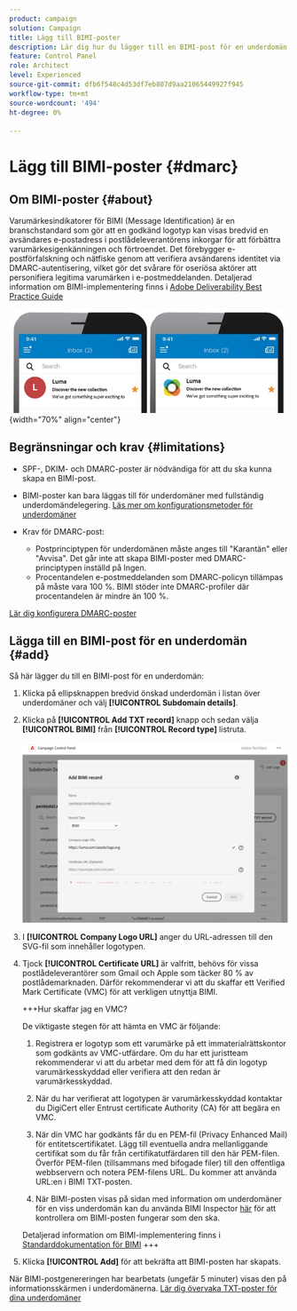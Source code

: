 ```yaml
---
product: campaign
solution: Campaign
title: Lägg till BIMI-poster
description: Lär dig hur du lägger till en BIMI-post för en underdomän.
feature: Control Panel
role: Architect
level: Experienced
source-git-commit: dfb6f548c4d53df7eb807d9aa21065449927f945
workflow-type: tm+mt
source-wordcount: '494'
ht-degree: 0%

---
```



# Lägg till BIMI-poster {#dmarc}

## Om BIMI-poster {#about}

Varumärkesindikatorer för BIMI (Message Identification) är en branschstandard som gör att en godkänd logotyp kan visas bredvid en avsändares e-postadress i postlådeleverantörens inkorgar för att förbättra varumärkesigenkänningen och förtroendet. Det förebygger e-postförfalskning och nätfiske genom att verifiera avsändarens identitet via DMARC-autentisering, vilket gör det svårare för oseriösa aktörer att personifiera legitima varumärken i e-postmeddelanden. Detaljerad information om BIMI-implementering finns i [Adobe Deliverability Best Practice Guide](https://experienceleague.adobe.com/docs/deliverability-learn/deliverability-best-practice-guide/additional-resources/technotes/implement-bimi.html)

![](assets/bimi-example.png){width="70%" align="center"}

## Begränsningar och krav {#limitations}

* SPF-, DKIM- och DMARC-poster är nödvändiga för att du ska kunna skapa en BIMI-post.
* BIMI-poster kan bara läggas till för underdomäner med fullständig underdomändelegering. [Läs mer om konfigurationsmetoder för underdomäner](subdomains-branding.md#subdomain-delegation-methods)
* Krav för DMARC-post:

   * Postprinciptypen för underdomänen måste anges till &quot;Karantän&quot; eller &quot;Avvisa&quot;. Det går inte att skapa BIMI-poster med DMARC-principtypen inställd på Ingen.
   * Procentandelen e-postmeddelanden som DMARC-policyn tillämpas på måste vara 100 %. BIMI stöder inte DMARC-profiler där procentandelen är mindre än 100 %.

[Lär dig konfigurera DMARC-poster](dmarc.md)

## Lägga till en BIMI-post för en underdomän {#add}

Så här lägger du till en BIMI-post för en underdomän:

1. Klicka på ellipsknappen bredvid önskad underdomän i listan över underdomäner och välj **[!UICONTROL Subdomain details]**.

1. Klicka på **[!UICONTROL Add TXT record]** knapp och sedan välja **[!UICONTROL BIMI]** från **[!UICONTROL Record type]** listruta.

   ![](assets/bimi-add.png)

1. I **[!UICONTROL Company Logo URL]** anger du URL-adressen till den SVG-fil som innehåller logotypen.

1. Tjock **[!UICONTROL Certificate URL]** är valfritt, behövs för vissa postlådeleverantörer som Gmail och Apple som täcker 80 % av postlådemarknaden. Därför rekommenderar vi att du skaffar ett Verified Mark Certificate (VMC) för att verkligen utnyttja BIMI.

   +++Hur skaffar jag en VMC?

   De viktigaste stegen för att hämta en VMC är följande:

   1. Registrera er logotyp som ett varumärke på ett immaterialrättskontor som godkänts av VMC-utfärdare. Om du har ett juristteam rekommenderar vi att du arbetar med dem för att få din logotyp varumärkesskyddad eller verifiera att den redan är varumärkesskyddad.

   1. När du har verifierat att logotypen är varumärkesskyddad kontaktar du DigiCert eller Entrust certificate Authority (CA) för att begära en VMC.

   1. När din VMC har godkänts får du en PEM-fil (Privacy Enhanced Mail) för entitetscertifikatet. Lägg till eventuella andra mellanliggande certifikat som du får från certifikatutfärdaren till den här PEM-filen. Överför PEM-filen (tillsammans med bifogade filer) till den offentliga webbservern och notera PEM-filens URL. Du kommer att använda URL:en i BIMI TXT-posten.

   1. När BIMI-posten visas på sidan med information om underdomäner för en viss underdomän kan du använda BIMI Inspector [här](https://bimigroup.org/bimi-generator/) för att kontrollera om BIMI-posten fungerar som den ska.

   Detaljerad information om BIMI-implementering finns i [Standarddokumentation för BIMI](https://bimigroup.org/implementation-guide/)
+++

1. Klicka **[!UICONTROL Add]** för att bekräfta att BIMI-posten har skapats.

När BIMI-postgenereringen har bearbetats (ungefär 5 minuter) visas den på informationsskärmen i underdomänerna. [Lär dig övervaka TXT-poster för dina underdomäner](gs-txt-records.md#monitor)
